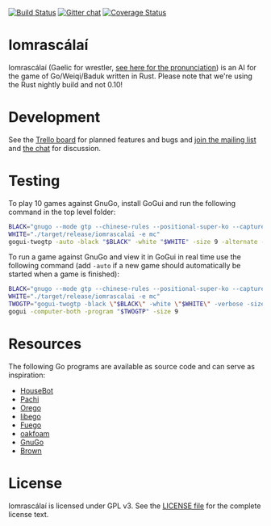 [![Build Status](https://travis-ci.org/ujh/iomrascalai.svg?branch=master)](https://travis-ci.org/ujh/iomrascalai)
[![Gitter chat](https://badges.gitter.im/ujh/iomrascalai.png)](https://gitter.im/ujh/iomrascalai)
[![Coverage Status](https://coveralls.io/repos/ujh/iomrascalai/badge.svg?branch=master)](https://coveralls.io/r/ujh/iomrascalai?branch=master)

Iomrascálaí
===========

Iomrascálaí
(Gaelic for wrestler, [see here for the pronunciation](https://raw.githubusercontent.com/ujh/iomrascalai/master/pronunciation.mp4))
is an AI for the game of Go/Weiqi/Baduk written in Rust. Please note
that we're using the Rust nightly build and not 0.10!

Development
===========

See the [Trello board](https://trello.com/b/3lIYxva7/development) for
planned features and bugs and
[join the mailing list](https://groups.google.com/forum/#!forum/iomrascalai)
and [the chat](https://gitter.im/ujh/iomrascalai) for discussion.

Testing
=======

To play 10 games against GnuGo, install GoGui and run the
following command in the top level folder:

``` sh
BLACK="gnugo --mode gtp --chinese-rules --positional-super-ko --capture-all-dead --score aftermath --play-out-aftermath"
WHITE="./target/release/iomrascalai -e mc"
gogui-twogtp -auto -black "$BLACK" -white "$WHITE" -size 9 -alternate -time 5m -games 100 -sgffile gnugo-test
```

To run a game against GnuGo and view it in GoGui in real time use the following command (add `-auto` if a new game should automatically be started when a game is finished):

``` sh
BLACK="gnugo --mode gtp --chinese-rules --positional-super-ko --capture-all-dead --score aftermath --play-out-aftermath"
WHITE="./target/release/iomrascalai -e mc"
TWOGTP="gogui-twogtp -black \"$BLACK\" -white \"$WHITE\" -verbose -size 9"
gogui -computer-both -program "$TWOGTP" -size 9
```

Resources
=========

The following Go programs are available as source code and can serve
as inspiration:

* [HouseBot](https://github.com/ujh/HouseBot)
* [Pachi](http://pachi.or.cz/)
* [Orego](https://github.com/Orego/Orego)
* [libego](https://github.com/lukaszlew/libego)
* [Fuego](http://sourceforge.net/projects/fuego/)
* [oakfoam](http://oakfoam.com/)
* [GnuGo](https://www.gnu.org/software/gnugo/)
* [Brown](http://www.lysator.liu.se/~gunnar/gtp/brown-1.0.tar.gz)

License
=======

Iomrascálaí is licensed under GPL v3. See the
[LICENSE file](https://github.com/ujh/iomrascalai/blob/master/LICENSE)
for the complete license text.
